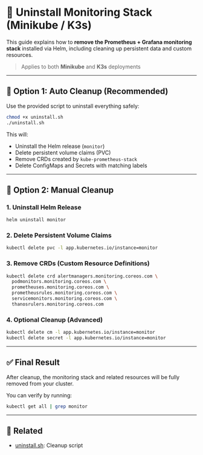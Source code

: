 # 🧹 Uninstall Monitoring Stack (Minikube / K3s)

This guide explains how to **remove the Prometheus + Grafana monitoring stack** installed via Helm, including cleaning up persistent data and custom resources.

> Applies to both **Minikube** and **K3s** deployments

---

## 🔁 Option 1: Auto Cleanup (Recommended)

Use the provided script to uninstall everything safely:

```bash
chmod +x uninstall.sh
./uninstall.sh
```

This will:
- Uninstall the Helm release (`monitor`)
- Delete persistent volume claims (PVC)
- Remove CRDs created by `kube-prometheus-stack`
- Delete ConfigMaps and Secrets with matching labels

---

## 🔧 Option 2: Manual Cleanup

### 1. Uninstall Helm Release
```bash
helm uninstall monitor
```

### 2. Delete Persistent Volume Claims
```bash
kubectl delete pvc -l app.kubernetes.io/instance=monitor
```

### 3. Remove CRDs (Custom Resource Definitions)
```bash
kubectl delete crd alertmanagers.monitoring.coreos.com \
  podmonitors.monitoring.coreos.com \
  prometheuses.monitoring.coreos.com \
  prometheusrules.monitoring.coreos.com \
  servicemonitors.monitoring.coreos.com \
  thanosrulers.monitoring.coreos.com
```

### 4. Optional Cleanup (Advanced)
```bash
kubectl delete cm -l app.kubernetes.io/instance=monitor
kubectl delete secret -l app.kubernetes.io/instance=monitor
```

---

## ✅ Final Result
After cleanup, the monitoring stack and related resources will be fully removed from your cluster.

You can verify by running:
```bash
kubectl get all | grep monitor
```

---

## 📎 Related
- [uninstall.sh](../uninstall.sh): Cleanup script